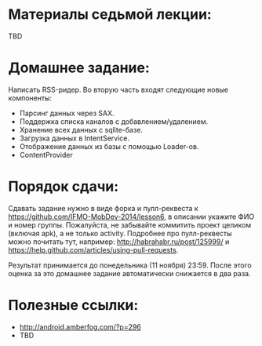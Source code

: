 Материалы седьмой лекции:
=======
TBD

Домашнее задание:
=======
Написать RSS-ридер. Во вторую часть входят следующие новые компоненты:
- Парсинг данных через SAX.
- Поддержка списка каналов с добавлением/удалением.
- Хранение всех данных с sqlite-базе.
- Загрузка данных в IntentService.
- Отображение данных из базы с помощью Loader-ов.
- ContentProvider


Порядок сдачи:
=======
Сдавать задание нужно в виде форка и пулл-реквеста к https://github.com/IFMO-MobDev-2014/lesson6, в описании укажите ФИО и номер группы.
Пожалуйста, не забывайте коммитить проект целиком (включая apk), а не только activity.
Подробнее про пулл-реквесты можно почитать тут, например: http://habrahabr.ru/post/125999/ и https://help.github.com/articles/using-pull-requests.

Результат принимается до понедельника (11 ноября) 23:59. После этого оценка за это домашнее задание автоматически снижается в два раза.

Полезные ссылки:
=======
- http://android.amberfog.com/?p=296
- TBD
